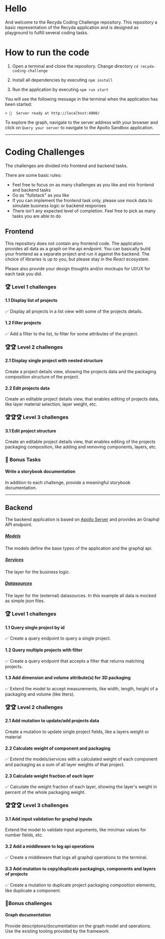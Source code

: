
# Hello

And welcome to the Recyda Coding Challenge repository. This repository a basic representation of the Recyda application and is designed as playground to fulfill several coding tasks.


# How to run the code

1. Open a terminal and clone the repository. Change directory `cd recyda-coding-challenge`

2. Install all dependencies by executing `npm install`

3. Run the application by executing `npm run start`

You will see the following message in the terminal when the application has been started:
```
> 🚀  Server ready at http://localhost:4000/
```

To explore the graph, navigate to the server address with your browser and click on `Query your server` to navigate to the Apollo Sandbox application.

---

# Coding Challenges

The challenges are divided into frontend and backend tasks. 

There are some basic rules:
- Feel free to focus on as many challenges as you like and mix frontend and backend tasks
- Go as "fullstack" as you like
- If you can implement the frontend task only, please use mock data to simulate business logic or backend responses
- There isn't any expected level of completion. Feel free to pick as many tasks you are able to do

## Frontend

This repository does not contain any frontend code. The application provides all data as a graph on the api endpoint. You can basically build your frontend as a separate project and run it against the backend. The choice of libraries is up to you, but please stay in the *React* ecosystem.

Please also provide your design thoughts and/or mockups for UI/UX for each task you did.

### 🏆 Level 1 challenges

#### 1.1 Display list of projects
✅ Display all projects in a list view with some of the projects details.

#### 1.2 Filter projects
✅ Add a filter to the list, to filter for some attributes of the project.

### 🏆🏆 Level 2 challenges

#### 2.1 Display single project with nested structure
Create a project details view, showing the projects data and the packaging composition structure of the project.

#### 2.2 Edit projects data
Create an editable project details view, that enables editing of projects data, like layer material selection, layer weight, etc.


### 🏆🏆🏆 Level 3 challenges
 
#### 3.1 Edit project structure
Create an editable project details view, that enables editing of the projects packaging composition, like adding and removing components, layers, etc.


### 🏅 Bonus Tasks

#### Write a storybook documentation

In addition to each challenge, provide a meaningful storybook documentation.

---

## Backend

The backend application is based on [Apollo Server](https://www.apollographql.com/docs/apollo-server/v3/) and provides an Graphql API endpoint. 

##### [Models](./src/models)

The models define the base types of the application and the graphql api.

##### [Services](./src/services)

The layer for the business logic.

##### [Datasources](./src/datasources)

The layer for the (external) datasources. In this example all data is mocked as simple json files.


### 🏆 Level 1 challenges

#### 1.1 Query single project by id
✅ Create a query endpoint to query a single project.

#### 1.2 Query multiple projects with filter
✅ Create a query endpoint that accepts a filter that returns matching projects.

#### 1.3 Add dimension and volume attribute(s) for 3D packaging
✅ Extend the model to accept measurements, like width, length, height of a packaging and volume (like liters).


### 🏆🏆 Level 2 challenges

#### 2.1 Add mutation to update/add projects data
Create a mutation to update single project fields, like a layers weight or material

#### 2.2 Calculate weight of component and packaging
✅ Extend the models/services with a calculated weight of each component and packaging as a sum of all layer weights of that project.

#### 2.3 Calculate weight fraction of each layer
✅ Calculate the weight fraction of each layer, showing the layer's weight in percent of the whole packaging weight.


### 🏆🏆🏆 Level 3 challenges

#### 3.1 Add input validation for graphql inputs
Extend the model to validate input arguments, like min/max values for number fields, etc.

#### 3.2 Add a middleware to log api operations
✅ Create a middleware that logs all graphql operations to the terminal.

#### 3.3 Add mutation to copy/duplicate packagings, components and layers of projects
✅ Create a mutation to duplicate project packaging composition elements, like duplicate a component.

### 🏅Bonus challenges

#### Graph documentation
Provide descriptons/documentation on the graph model and operations. Use the existing tooling provided by the framework. 
